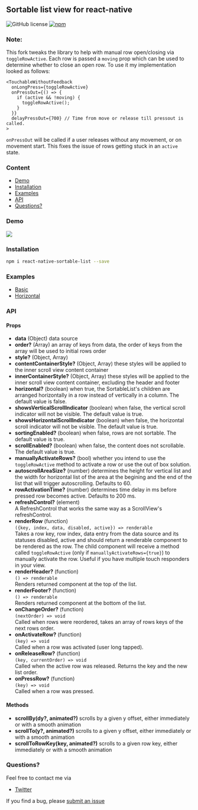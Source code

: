 ## Sortable list view for react-native

![GitHub license](https://img.shields.io/badge/license-MIT-green.svg)
[![npm](https://img.shields.io/npm/v/react-native-sortable-list.svg?style=flat)](https://npmjs.com/package/react-native-sortable-list)

### Note: 
This fork tweaks the library to help with manual row open/closing via `toggleRowActive`. Each row is passed a `moving` prop which can be used to determine whether to close an open row. To use it my implementation looked as follows:

```
<TouchableWithoutFeedback
  onLongPress={toggleRowActive}
  onPressOut={() => {
    if (active && !moving) {
      toggleRowActive();
    }
  }}
  delayPressOut={700} // Time from move or release till pressout is called.
>
```

`onPressOut` will be called if a user releases without any movement, or on movement start. This fixes the issue of rows getting stuck in an `active` state.

### Content
- [Demo](#demo)
- [Installation](#installation)
- [Examples](#examples)
- [API](#api)
- [Questions?](#questions)

### Demo
<a href="https://raw.githubusercontent.com/gitim/react-native-sortable-list/master/demo.gif"><img src="https://raw.githubusercontent.com/gitim/react-native-sortable-list/master/demo.gif"></a>

### Installation
```bash
npm i react-native-sortable-list --save
```

### Examples
- [Basic](https://github.com/gitim/react-native-sortable-list/tree/master/examples/Basic)
- [Horizontal](https://github.com/gitim/react-native-sortable-list/tree/master/examples/Horizontal)


### API
#### Props
- **data** (Object) data source
- **order?** (Array) an array of keys from data, the order of keys from the array will be used to initial rows order
- **style?** (Object, Array)
- **contentContainerStyle?** (Object, Array) these styles will be applied to the inner scroll view content container
- **innerContainerStyle?** (Object, Array) these styles will be applied to the inner scroll view content container, excluding the header and footer
- **horizontal?** (boolean) when true, the SortableList's children are arranged horizontally in a row instead of vertically in a column. The default value is false.
- **showsVerticalScrollIndicator** (boolean) when false, the vertical scroll indicator will not be visible. The default value is true.
- **showsHorizontalScrollIndicator** (boolean) when false, the horizontal scroll indicator will not be visible. The default value is true.
- **sortingEnabled?** (boolean) when false, rows are not sortable. The default value is true.
- **scrollEnabled?** (boolean) when false, the content does not scrollable. The default value is true.
- **manuallyActivateRows?** (bool) whether you intend to use the `toggleRowActive` method to activate a row or use the out of box solution.
- **autoscrollAreaSize?** (number) determines the height for vertical list and the width for horizontal list of the area at the begining and the end of the list that will trigger autoscrolling. Defaults to 60.<br />
- **rowActivationTime?** (number) determines time delay in ms before pressed row becomes active. Defaults to 200 ms.<br />
- **refreshControl?** (element)<br />
A RefreshControl that works the same way as a ScrollView's refreshControl.
- **renderRow** (function)<br />
`({key, index, data, disabled, active}) => renderable`<br />
Takes a row key, row index, data entry from the data source and its statuses disabled, active and should return a renderable component to be rendered as the row. The child component will receive a method called `toggleRowActive` (only if `manuallyActivateRows={true}`) to manually activate the row. Useful if you have multiple touch responders in your view.<br />
- **renderHeader?** (function)<br />
`() => renderable`<br />
Renders returned component at the top of the list.
- **renderFooter?** (function)<br />
`() => renderable`<br />
Renders returned component at the bottom of the list.
- **onChangeOrder?** (function)<br />
`(nextOrder) => void`<br />
Called when rows were reordered, takes an array of rows keys of the next rows order.
- **onActivateRow?** (function)<br />
`(key) => void`<br />
Called when a row was activated (user long tapped).
- **onReleaseRow?** (function)<br />
`(key, currentOrder) => void`<br />
Called when the active row was released. Returns the key and the new list order.
- **onPressRow?** (function)<br />
`(key) => void`<br />
Called when a row was pressed.

#### Methods
- **scrollBy(dy?, animated?)** scrolls by a given y offset, either immediately or with a smooth animation
- **scrollTo(y?, animated?)** scrolls to a given y offset, either immediately or with a smooth animation
- **scrollToRowKey(key, animated?)** scrolls to a given row key, either immediately or with a smooth animation

### Questions?
Feel free to contact me via
- [Twitter](https://twitter.com/_gitim)

If you find a bug, please [submit an issue](https://github.com/gitim/react-native-sortable-list/issues/new)
